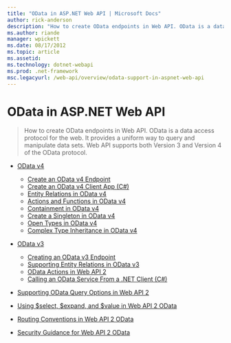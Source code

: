 ```yaml
---
title: "OData in ASP.NET Web API | Microsoft Docs"
author: rick-anderson
description: "How to create OData endpoints in Web API. OData is a data access protocol for the web. It provides a uniform way to query and manipulate data sets. Web API s..."
ms.author: riande
manager: wpickett
ms.date: 08/17/2012
ms.topic: article
ms.assetid: 
ms.technology: dotnet-webapi
ms.prod: .net-framework
msc.legacyurl: /web-api/overview/odata-support-in-aspnet-web-api
---
```

OData in ASP.NET Web API
====================
> How to create OData endpoints in Web API. OData is a data access protocol for the web. It provides a uniform way to query and manipulate data sets. Web API supports both Version 3 and Version 4 of the OData protocol.


- [OData v4](odata-v4/index.md)

    - [Create an OData v4 Endpoint](odata-v4/create-an-odata-v4-endpoint.md)
    - [Create an OData v4 Client App (C#)](odata-v4/create-an-odata-v4-client-app.md)
    - [Entity Relations in OData v4](odata-v4/entity-relations-in-odata-v4.md)
    - [Actions and Functions in OData v4](odata-v4/odata-actions-and-functions.md)
    - [Containment in OData v4](odata-v4/odata-containment-in-web-api-22.md)
    - [Create a Singleton in OData v4](odata-v4/using-a-singleton-in-an-odata-endpoint-in-web-api-22.md)
    - [Open Types in OData v4](odata-v4/use-open-types-in-odata-v4.md)
    - [Complex Type Inheritance in OData v4](odata-v4/complex-type-inheritance-in-odata-v4.md)
- [OData v3](odata-v3/index.md)

    - [Creating an OData v3 Endpoint](odata-v3/creating-an-odata-endpoint.md)
    - [Supporting Entity Relations in OData v3](odata-v3/working-with-entity-relations.md)
    - [OData Actions in Web API 2](odata-v3/odata-actions.md)
    - [Calling an OData Service From a .NET Client (C#)](odata-v3/calling-an-odata-service-from-a-net-client.md)
- [Supporting OData Query Options in Web API 2](supporting-odata-query-options.md)
- [Using $select, $expand, and $value in Web API 2 OData](using-select-expand-and-value.md)
- [Routing Conventions in Web API 2 OData](odata-routing-conventions.md)
- [Security Guidance for Web API 2 OData](odata-security-guidance.md)